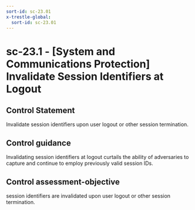 ```yaml
---
sort-id: sc-23.01
x-trestle-global:
  sort-id: sc-23.01
---
```


# sc-23.1 - \[System and Communications Protection\] Invalidate Session Identifiers at Logout

## Control Statement

Invalidate session identifiers upon user logout or other session termination.

## Control guidance

Invalidating session identifiers at logout curtails the ability of adversaries to capture and continue to employ previously valid session IDs.

## Control assessment-objective

session identifiers are invalidated upon user logout or other session termination.
